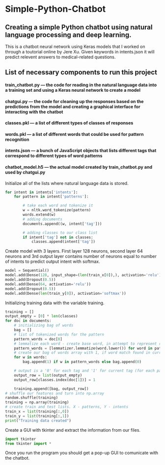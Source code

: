 # Simple-Python-Chatbot

## Creating a simple Python chatbot using natural language processing and deep learning.

This is a chatbot neural network using Keras models that I worked on through a toutorial online by Jere Xu. Given keywords in intents.json it will predict relevent answers to medical-related questions. 

## List of necessary components to run this project

#### train_chatbot.py — the code for reading in the natural language data into a training set and using a Keras neural network to create a model

#### chatgui.py — the code for cleaning up the responses based on the predictions from the model and creating a graphical interface for interacting with the chatbot

#### classes.pkl — a list of different types of classes of responses

#### words.pkl — a list of different words that could be used for pattern recognition

#### intents.json — a bunch of JavaScript objects that lists different tags that correspond to different types of word patterns

#### chatbot_model.h5 — the actual model created by train_chatbot.py and used by chatgui.py


Initialize all of the lists where natural language data is stored.

```python
for intent in intents['intents']:
    for pattern in intent['patterns']:

        # take each word and tokenize it
        w = nltk.word_tokenize(pattern)
        words.extend(w)
        # adding documents
        documents.append((w, intent['tag']))

        # adding classes to our class list
        if intent['tag'] not in classes:
            classes.append(intent['tag'])
```            
            
Create model with 3 layers. First layer 128 neurons, second layer 64 neurons and 3rd output layer contains number of neurons equal to number of intents to predict output intent with softmax.

```python
model = Sequential()
model.add(Dense(128, input_shape=(len(train_x[0]),), activation='relu'))
model.add(Dropout(0.5))
model.add(Dense(64, activation='relu'))
model.add(Dropout(0.5))
model.add(Dense(len(train_y[0]), activation='softmax'))
```

Initializing training data with the variable training.

```python
training = []
output_empty = [0] * len(classes)
for doc in documents:
    # initializing bag of words
    bag = []
    # list of tokenized words for the pattern
    pattern_words = doc[0]
    # lemmatize each word - create base word, in attempt to represent related words
    pattern_words = [lemmatizer.lemmatize(word.lower()) for word in pattern_words]
    # create our bag of words array with 1, if word match found in current pattern
    for w in words:
        bag.append(1) if w in pattern_words else bag.append(0)

    # output is a '0' for each tag and '1' for current tag (for each pattern)
    output_row = list(output_empty)
    output_row[classes.index(doc[1])] = 1

    training.append([bag, output_row])
# shuffle our features and turn into np.array
random.shuffle(training)
training = np.array(training)
# create train and test lists. X - patterns, Y - intents
train_x = list(training[:,0])
train_y = list(training[:,1])
print("Training data created")
```
Create a GUI with tkinter and extract the information from our files.

```python
import tkinter
from tkinter import *
```

Once you run the program you should get a pop-up GUI to comunicate with the chatbot.

